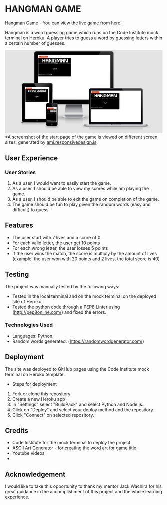 # HANGMAN GAME
[Hangman Game](https://hangman-game-2021.herokuapp.com/) - You can view the live game from here.

Hangman is a word guessing game which runs on the Code Institute mock terminal on Heroku. A player tries to guess a word by guessing letters within a certain number of guesses.

![The game viewed on different screen sizes](screenshots/responsiveindex.png)
*A screenshot of the start page of the game is viewed on different screen sizes, generated by [ami.responsivedesign.is](http://ami.responsivedesign.is/).

## User Experience

### User Stories
1. As a user, I would want to easily start the game.
2. As a user, I should be able to view my scores while am playing the game.
3. As a user, I should be able to exit the game on completion of the game. 
4. The game should be fun to play given the random words (easy and difficult) to guess.
        
## Features

- The user start with 7 lives and a score of 0
- For each valid letter, the user get 10 points
- For each wrong letter, the user losses 5 points
- If the user wins the match, the score is multiply by the amount of lives
    (example, the user won with 20 points and 2 lives, the total score is 40)

## Testing

The project was manually tested by the following ways:
- Tested in the local terminal and on the mock terminal on the deployed site of Heroku.
- Tested the python code through a PEP8 Linter using (http://pep8online.com/) and fixed the errors.

### Technologies Used

- Languages: Python.
- Random words generated: (https://randomwordgenerator.com/)


## Deployment

The site was deployed to GitHub pages using the Code Institute mock terminal on Heroku template.

- Steps for deployment
1. Fork or clone this repository
2. Create a new Heroku app
3. In "Settings" select "BuildPack" and select Python and Node.js..
4. Click on "Deploy" and select your deploy method and the repository.
5. Click "Connect" on selected repository.

## Credits
- Code Institute for the mock terminal to deploy the project.
- ASCII Art Generator - for creating the word art for game title.
- Youtube videos
- 

## Acknowledgement
I would like to take this opportunity to thank my mentor Jack Wachira for his great guidance in the accomplishment of this project and the whole learning experience.